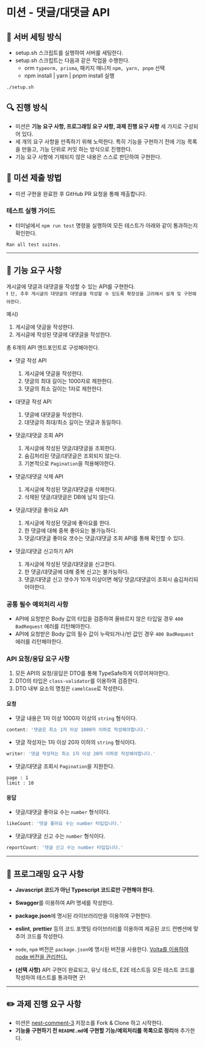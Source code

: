 # 미션 - 댓글/대댓글 API

## 🎯 서버 세팅 방식
- setup.sh 스크립트를 실행하여 서버를 세팅한다.
- setup.sh 스크립트는 다음과 같은 작업을 수행한다.
  - orm `typeorm, prisma`, 패키지 매니저 `npm, yarn, pnpm` 선택
  - npm install | yarn | pnpm install 실행

```bash
./setup.sh
```

## 🔍 진행 방식

- 미션은 **기능 요구 사항, 프로그래밍 요구 사항, 과제 진행 요구 사항** 세 가지로 구성되어 있다.
- 세 개의 요구 사항을 만족하기 위해 노력한다. 특히 기능을 구현하기 전에 기능 목록을 만들고, 기능 단위로 커밋 하는 방식으로 진행한다.
- 기능 요구 사항에 기재되지 않은 내용은 스스로 판단하여 구현한다.

## 📮 미션 제출 방법

- 미션 구현을 완료한 후 GitHub PR 요청을 통해 제출합니다.

### 테스트 실행 가이드

- 터미널에서 `npm run test` 명령을 실행하여 모든 테스트가 아래와 같이 통과하는지 확인한다.

```
Ran all test suites.
```

---

## 🚀 기능 요구 사항

게시글에 댓글과 대댓글을 작성할 수 있는 API를 구현한다.
<br/> `❗ 단, 추후 게시글의 대댓글의 대댓글을 작성할 수 있도록 확장성을 고려해서 설계 및 구현해야한다.`


예시) 
1. 게시글에 댓글을 작성한다.
2. 게시글에 작성된 댓글에 대댓글을 작성한다.

총 6개의 API 엔드포인트로 구성해야한다.

- 댓글 작성 API
  1. 게시글에 댓글을 작성한다.
  2. 댓글의 최대 길이는 1000자로 제한한다.
  3. 댓글의 최소 길이는 1자로 제한한다.


- 대댓글 작성 API
  1. 댓글에 대댓글을 작성한다.
  2. 대댓글의 최대/최소 길이는 댓글과 동일하다.

    
- 댓글/대댓글 조회 API
  1. 게시글에 작성된 댓글/대댓글을 조회한다.
  2. 숨김처리된 댓글/대댓글은 조회되지 않는다.
  3. 기본적으로 `Pagination`을 적용해야한다.


- 댓글/대댓글 삭제 API
  1. 게시글에 작성된 댓글/대댓글을 삭제한다.
  2. 삭제된 댓글/대댓글은 DB에 남지 않는다.


- 댓글/대댓글 좋아요 API
  1. 게시글에 작성된 댓글에 좋아요를 한다.
  2. 한 댓글에 대해 중복 좋아요는 불가능하다.
  3. 댓글/대댓글 좋아요 갯수는 댓글/대댓글 조회 API를 통해 확인할 수 있다.


- 댓글/대댓글 신고하기 API
  1. 게시글에 작성된 댓글/대댓글을 신고한다.
  2. 한 댓글/대댓글에 대해 중복 신고는 불가능하다.
  3. 댓글/대댓글 신고 갯수가 10개 이상이면 해당 댓글/대댓글이 조회시 숨김처리되어야한다.


### 공통 필수 예외처리 사항

- API에 요청받은 Body 값의 타입을 검증하여 올바르지 않은 타입일 경우 `400 BadRequest` 에러를 리턴해야한다.
- API에 요청받은 Body 값의 필수 값이 누락되거나/빈 값인 경우 `400 BadRequest` 에러를 리턴해야한다.


### API 요청/응답 요구 사항
1. 모든 API의 요청/응답은 DTO를 통해 TypeSafe하게 이루어져야한다.
2. DTO의 타입은 `class-validator`를 이용하여 검증한다.
3. DTO 내부 요소의 명칭은 `camelCase`로 작성한다.

#### 요청
- 댓글 내용은 1자 이상 1000자 이상의 `string` 형식이다.
```typescript
content: '댓글은 최소 1자 이상 1000자 이하로 작성해야합니다.'
```
- 댓글 작성자는 1자 이상 20자 이하의 `string` 형식이다.
```typescript
writer: '댓글 작성자는 최소 1자 이상 20자 이하로 작성해야합니다.'
```
- 댓글/대댓글 조회시 `Pagination`을 지원한다.
```
page : 1
limit : 10
```

#### 응답
- 댓글/대댓글 좋아요 수는 `number` 형식이다.
```typescript
likeCount: '댓글 좋아요 수는 number 타입입니다.'
```

- 댓글/대댓글 신고 수는 `number` 형식이다.
```typescript
reportCount: '댓글 신고 수는 number 타입입니다.'
```

---

## 🎯 프로그래밍 요구 사항

- **Javascript 코드가 아닌 Typescript 코드로만 구현해야 한다.**
- **Swagger**를 이용하여 API 명세를 작성한다.
- **package.json**에 명시된 라이브러리만을 이용하여 구현한다.
- **eslint**, **prettier** 등의 코드 포맷팅 라이브러리를 이용하여 제공된 코드 컨벤션에 맞추어 코드를 작성한다.
- `node`, `npm` 버전은 `package.json`에 명시된 버전을 사용한다. [Volta를 이용하여 node 버전을 관리한다.](https://docs.volta.sh/guide/getting-started)


- **(선택 사항)** API 구현이 완료되고, 유닛 테스트, E2E 테스트등 모든 테스트 코드를 작성하여 테스트를 통과하면 굿!
---

## ✏️ 과제 진행 요구 사항

- 미션은 [nest-comment-3](https://github.com/eojjeoda-nest/nest-comment-3) 저장소를 Fork & Clone 하고 시작한다.
- **기능을 구현하기 전 `README.md`에 구현할 기능/예외처리를 목록으로 정리**해 추가한다.